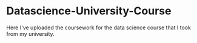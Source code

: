 # Datascience-University-Course
Here I've uploaded the coursework for the data science course that I took from my university.
